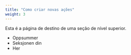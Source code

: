 ```yaml
---
title: "Como criar novas ações"
weight: 3
---
```


Esta é a página de destino de uma seção de nível superior.

* Oppsummer
* Seksjonen din
* Her

